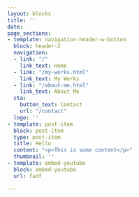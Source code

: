 ```yaml
---
layout: blocks
title: ''
date: 
page_sections:
- template: navigation-header-w-button
  block: header-2
  navigation:
  - link: "/"
    link_text: Home
  - link: "/my-works.html"
    link_text: My Works
  - link: "/about-me.html"
    link_text: About Me
  cta:
    button_text: Contact
    url: "/contact"
  logo: ''
- template: post-item
  block: post-item
  type: post-item
  title: Hello
  content: "<p>This is some content</p>"
  thumbnail: ''
- template: embed-youtube
  block: embed-youtube
  url: fadf

---
```

